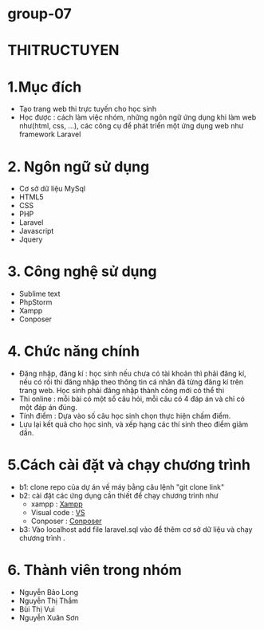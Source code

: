 # group-07
# THITRUCTUYEN
# 1.Mục đích
  - Tạo trang web thi trực tuyến cho học sinh 
  - Học được : cách làm việc nhóm, những ngôn ngữ ứng dụng khi làm web như(html, css, ...), các công cụ để phát triển một ứng dụng web như framework Laravel 
# 2. Ngôn ngữ sử dụng
   - Cơ sở dữ liệu MySql
   - HTML5
   - CSS
   - PHP
   - Laravel
   - Javascript
   - Jquery
# 3. Công nghệ sử dụng
   - Sublime text
   - PhpStorm
   - Xampp
   - Conposer
# 4. Chức năng chính
  - Đăng nhập, đăng kí : học sinh nếu chưa có tài khoản thì phải đăng kí, nếu có rồi thì đăng nhập theo thông tin cá nhân đã từng đăng kí trên trang web. Học sinh phải đăng nhập thành công mới có thể thi
  - Thi online :  mỗi bài có một số câu hỏi, mỗi câu có 4 đáp án và chỉ có một đáp án đúng.
  - Tính điểm : Dựa vào số câu học sinh chọn thực hiện chấm điểm.
  - Lưu lại kết quả cho học sinh, và xếp hạng các thí sinh theo điểm giảm dần.
# 5.Cách cài đặt và chạy chương trình
- b1: clone repo của dự án về máy bằng câu lệnh "git clone link"
- b2: cài đặt các ứng dụng cần thiết để chạy chương trình như 
   * xampp : [Xampp](https://www.apachefriends.org/download.html)
   * Visual code : [VS](https://code.visualstudio.com/)
   * Conposer : [Conposer](https://getcomposer.org/download/) 
- b3: Vào localhost add file laravel.sql vào để thêm cơ sở dữ liệu  và chạy chương trình .
# 6. Thành viên trong nhóm
   - Nguyễn Bảo Long
   - Nguyễn Thị Thắm
   - Bùi Thị Vui
   - Nguyễn Xuân Sơn
